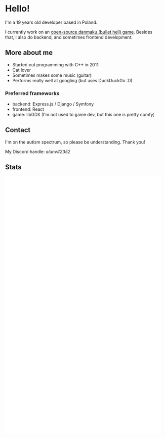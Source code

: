 # Hello!

I'm a 19 years old developer based in Poland.

I currently work on an [open-source danmaku (bullet hell) game](//github.com/karmek-k/dandash).
Besides that, I also do backend, and sometimes frontend development.

## More about me

- Started out programming with C++ in 2011
- Cat lover
- Sometimes makes some music (guitar)
- Performs really well at googling (but uses DuckDuckGo :D)

### Preferred frameworks

- backend: Express.js / Django / Symfony
- frontend: React
- game: libGDX (I'm not used to game dev, but this one is pretty comfy)

## Contact

I'm on the autism spectrum, so please be understanding. Thank you!

My Discord handle: *alunv#2352*

## Stats

<div align="center">
  <img
    src="https://github.com/karmek-k/karmek-k/blob/master/github-metrics.svg"
    alt="Metrics"
  />
</div>
